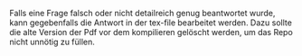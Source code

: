 Falls eine Frage falsch oder nicht detailreich genug beantwortet wurde, kann gegebenfalls die Antwort in der tex-file 
bearbeitet werden. Dazu sollte die alte Version der Pdf vor dem kompilieren gelöscht werden, um das Repo nicht unnötig zu füllen.